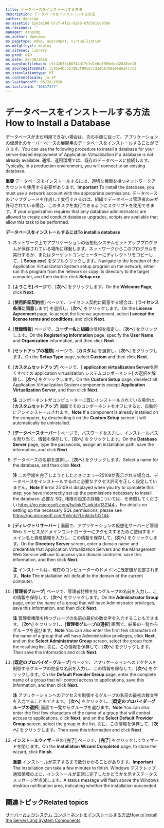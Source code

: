 ```yaml
---
title: データベースをインストールする方法
description: データベースをインストールする方法
author: dansimp
ms.assetid: 52e3a19d-b7cf-4f2c-8268-0f8361cc9766
ms.reviewer: ''
manager: dansimp
ms.author: dansimp
ms.pagetype: mdop, appcompat, virtualization
ms.mktglfcycl: deploy
ms.sitesec: library
ms.prod: w10
ms.date: 08/30/2016
ms.openlocfilehash: c5f42673c08744d17e1d2e0ef955ebed2848de18
ms.sourcegitcommit: 354664bc527d93f80687cd2eba70d1eea024c7c3
ms.translationtype: MT
ms.contentlocale: ja-JP
ms.lasthandoff: 06/26/2020
ms.locfileid: "10817377"
---
```

# <span data-ttu-id="6db0d-103">データベースをインストールする方法</span><span class="sxs-lookup"><span data-stu-id="6db0d-103">How to Install a Database</span></span>


<span data-ttu-id="6db0d-104">データベースがまだ利用できない場合は、次の手順に従って、アプリケーションの仮想化のサーバーベースの展開用のデータベースをインストールすることができます。</span><span class="sxs-lookup"><span data-stu-id="6db0d-104">You can use the following procedure to install a database for your server-based deployment of Application Virtualization if a database is not already available.</span></span> <span data-ttu-id="6db0d-105">通常、運用環境では、既存のデータベースに接続します。</span><span class="sxs-lookup"><span data-stu-id="6db0d-105">Typically, in a production environment, you will connect to an existing database.</span></span>

<span data-ttu-id="6db0d-106">**重要** データベースをインストールするには、適切な権限を持つネットワークアカウントを使用する必要があります。</span><span class="sxs-lookup"><span data-stu-id="6db0d-106">**Important** To install the database, you must use a network account with the appropriate permissions.</span></span> <span data-ttu-id="6db0d-107">データベースのアップグレードを作成して実行できるのは、組織でデータベース管理者のみが許可されている場合、このタスクを実行できるようにスクリプトを使用できます。</span><span class="sxs-lookup"><span data-stu-id="6db0d-107">If your organization requires that only database administrators are allowed to create and conduct database upgrades, scripts are available that allow this task to be performed.</span></span>

 

**<span data-ttu-id="6db0d-108">データベースをインストールするには</span><span class="sxs-lookup"><span data-stu-id="6db0d-108">To install a database</span></span>**

1.  <span data-ttu-id="6db0d-109">ネットワーク上でアプリケーションの仮想化システムセットアッププログラムが保存されている場所に移動します。ネットワークからこのプログラムを実行するか、またはターゲットコンピューターにディレクトリをコピーして、[ **Setup.exe**] をダブルクリックします。</span><span class="sxs-lookup"><span data-stu-id="6db0d-109">Navigate to the location of the Application Virtualization System setup program on the network, either run this program from the network or copy its directory to the target computer, and then double-click **Setup.exe**.</span></span>

2.  <span data-ttu-id="6db0d-110">[**ようこそ] ページ**で、[**次へ**] をクリックします。</span><span class="sxs-lookup"><span data-stu-id="6db0d-110">On the **Welcome Page**, click **Next**.</span></span>

3.  <span data-ttu-id="6db0d-111">[**使用許諾契約**書] ページで、ライセンス契約に同意する場合は、[**ライセンス条項に同意**します] を選択し、[**次へ**] をクリックします。</span><span class="sxs-lookup"><span data-stu-id="6db0d-111">On the **License Agreement** page, to accept the license agreement, select **I accept the license terms and conditions**, and click **Next**.</span></span>

4.  <span data-ttu-id="6db0d-112">[**登録情報**] ページで、**ユーザー名**と**組織**の情報を指定し、[**次へ**] をクリックします。</span><span class="sxs-lookup"><span data-stu-id="6db0d-112">On the **Registering Information** page, specify the **User Name** and **Organization** information, and then click **Next**.</span></span>

5.  <span data-ttu-id="6db0d-113">[**セットアップの種類**] ページで、[**カスタム**] を選択し、[**次へ**] をクリックします。</span><span class="sxs-lookup"><span data-stu-id="6db0d-113">On the **Setup Type** page, select **Custom** and then click **Next**.</span></span>

6.  <span data-ttu-id="6db0d-114">[**カスタムセットアップ**] ページで、[ **application virtualization Server**を除くすべての application virtualization システムコンポーネント] の選択を解除し、[**次へ**] をクリックします。</span><span class="sxs-lookup"><span data-stu-id="6db0d-114">On the **Custom Setup** page, deselect all Application Virtualization System components except **Application Virtualization Server**, and then click **Next**.</span></span>

    <span data-ttu-id="6db0d-115">**注** コンポーネントがコンピューターに既にインストールされている場合は、[**カスタムセットアップ**] 画面でそのコンポーネントをオフにすると、自動的にアンインストールされます。</span><span class="sxs-lookup"><span data-stu-id="6db0d-115">**Note** If a component is already installed on the computer, by deselecting it on the **Custom Setup** screen it will automatically be uninstalled.</span></span>

     

7.  <span data-ttu-id="6db0d-116">[**データベースサーバー** ] ページで、パスワードを入力し、インストールパスを割り当て、情報を保存して、[**次へ**] をクリックします。</span><span class="sxs-lookup"><span data-stu-id="6db0d-116">On the **Database Server** page, type the passwords, assign an installation path, save the information, and click **Next**.</span></span>

8.  <span data-ttu-id="6db0d-117">データベースの名前を選択し、[**次へ**] をクリックします。</span><span class="sxs-lookup"><span data-stu-id="6db0d-117">Select a name for the database, and then click **Next**.</span></span>

    <span data-ttu-id="6db0d-118">**注** この手順を完了しようとしたときにエラー25109が表示される場合は、データベースをインストールするのに必要なアクセス許可を正しく設定していません。</span><span class="sxs-lookup"><span data-stu-id="6db0d-118">**Note** If error 25109 is displayed when you try to complete this step, you have incorrectly set up the permissions necessary to install the database.</span></span> <span data-ttu-id="6db0d-119">必要な SQL 権限の設定の詳細については、を参照してください <https://go.microsoft.com/fwlink/?LinkId=132144> 。</span><span class="sxs-lookup"><span data-stu-id="6db0d-119">For details on setting up the necessary SQL permissions, please see <https://go.microsoft.com/fwlink/?LinkId=132144>.</span></span>

     

9.  <span data-ttu-id="6db0d-120">[**ディレクトリサーバー** ] 画面で、アプリケーションの仮想化サーバーと管理 Web サービスがドメインコントローラーにアクセスするために使用するドメイン名と資格情報を入力し、この情報を保存して、[**次へ**] をクリックします。</span><span class="sxs-lookup"><span data-stu-id="6db0d-120">On the **Directory Server** screen, enter a domain name and credentials that Application Virtualization Servers and the Management Web Service will use to access your domain controller, save this information, and then click **Next**.</span></span>

    <span data-ttu-id="6db0d-121">**注** インストールは、現在のコンピューターのドメインに既定値が設定されます。</span><span class="sxs-lookup"><span data-stu-id="6db0d-121">**Note** The installation will default to the domain of the current computer.</span></span>

     

10. <span data-ttu-id="6db0d-122">[**管理者グループ**] ページで、管理者特権を持つグループの名前を入力し、この情報を保存して、[**次へ**] をクリックします。</span><span class="sxs-lookup"><span data-stu-id="6db0d-122">On the **Administrator Group** page, enter the name of a group that will have Administrator privileges, save this information, and then click **Next**.</span></span>

    <span data-ttu-id="6db0d-123">**注** 管理者権限を持つグループの名前の最初の数文字を入力することもできます。 [**次へ**] をクリックし、[**管理者グループの選択**] 画面で、結果の一覧からグループを選びます。</span><span class="sxs-lookup"><span data-stu-id="6db0d-123">**Note** You can also enter the first few characters of the name of a group that will have Administration privileges, click **Next**, and on the **Select Administrator Group** screen, select the group from the resulting list.</span></span> <span data-ttu-id="6db0d-124">次に、この情報を保存して、[**次へ**] をクリックします。</span><span class="sxs-lookup"><span data-stu-id="6db0d-124">Then save this information and click **Next**.</span></span>

     

11. <span data-ttu-id="6db0d-125">[**既定のプロバイダーグループ**] ページで、アプリケーションへのアクセスを制御するグループの完全な名前を入力し、この情報を保存して、[**次へ**] をクリックします。</span><span class="sxs-lookup"><span data-stu-id="6db0d-125">On the **Default Provider Group** page, enter the complete name of a group that will control access to applications, save this information, and then click **Next**.</span></span>

    <span data-ttu-id="6db0d-126">**注** アプリケーションへのアクセスを制御するグループの名前の最初の数文字を入力することもできます。 [**次へ**] をクリックし、[**既定のプロバイダーグループの選択**] 画面で一覧からグループを選びます。</span><span class="sxs-lookup"><span data-stu-id="6db0d-126">**Note** You can also enter the first few characters of the name of a group that will control access to applications, click **Next**, and on the **Select Default Provider Group** screen, select the group in the list.</span></span> <span data-ttu-id="6db0d-127">次に、この情報を保存して、[**次へ**] をクリックします。</span><span class="sxs-lookup"><span data-stu-id="6db0d-127">Then save this information and click **Next**.</span></span>

     

12. <span data-ttu-id="6db0d-128">**インストールウィザード**の [完了] ページで、[**完了**] をクリックしてウィザードを閉じます。</span><span class="sxs-lookup"><span data-stu-id="6db0d-128">On the **Installation Wizard Completed** page, to close the wizard, click **Finish**.</span></span>

    <span data-ttu-id="6db0d-129">**重要** インストールが完了するまで数分かかることがあります。</span><span class="sxs-lookup"><span data-stu-id="6db0d-129">**Important** The installation can take a few minutes to finish.</span></span> <span data-ttu-id="6db0d-130">Windows デスクトップ通知領域の上に、インストールが正常に完了したかどうかを示すステータスメッセージが点滅します。</span><span class="sxs-lookup"><span data-stu-id="6db0d-130">A status message will flash above the Windows desktop notification area, indicating whether the installation succeeded.</span></span>

     

## <span data-ttu-id="6db0d-131">関連トピック</span><span class="sxs-lookup"><span data-stu-id="6db0d-131">Related topics</span></span>


[<span data-ttu-id="6db0d-132">サーバーおよびシステム コンポーネントをインストールする方法</span><span class="sxs-lookup"><span data-stu-id="6db0d-132">How to Install the Servers and System Components</span></span>](how-to-install-the-servers-and-system-components.md)

 

 






